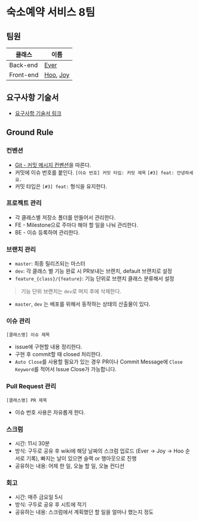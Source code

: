 # 숙소예약 서비스 8팀 

## 팀원

| 클래스      | 이름                      |
| --------- | -------------------------- |
| Back-end  | [Ever](https://github.com/hsik0225)               |
| Front-end | [Hoo](https://github.com/choisohyun), [Joy](https://github.com/hyewon3938) |

## 요구사항 기술서

- [요구사항 기술서 링크](https://docs.google.com/spreadsheets/d/1ZvHwfX8RYKbBCyquydUOH0CLA9b0b9SV0C92Q4cI3_M/edit?usp=sharing)

## Ground Rule

### 컨벤션

- [Git - 커밋 메시지 컨벤션](https://doublesprogramming.tistory.com/256)을 따른다. 
- 커밋에 이슈 번호를 붙인다. 
  `[이슈 번호] 커밋 타입: 커밋 제목`
  `[#3] feat: 안녕하세요.`
- 커밋 타입은 `[#3] feat:` 형식을 유지한다.

          
### 프로젝트 관리

- 각 클래스별 저장소 폴더를 만들어서 관리한다.
- FE - Milestone으로 주마다 해야 할 일을 나눠 관리한다.
- BE - 이슈 등록하여 관리한다. 

### 브랜치 관리

- `master`: 최종 릴리즈되는 마스터
- `dev`: 각 클래스 별 기능 완료 시 PR보내는 브랜치, default 브랜치로 설정
- `feature_{class}/{feature}`: 기능 단위로 브랜치 클래스 분류해서 설정

> 기능 단위 브랜치는 `dev`로 머지 후에 삭제한다.
- `master`, `dev` 는 배포를 위해서 동작하는 상태의 산출물이 있다.



### 이슈 관리

`[클래스명] 이슈 제목`
- issue에 구현할 내용 정리한다.
- 구현 후 commit할 때 closed 처리한다.
- `Auto Close`를 사용할 필요가 있는 경우 PR이나 Commit Message에 `Close Keyword`를 적어서 Issue Close가 가능합니다.


### Pull Request 관리

`[클래스명] PR 제목`
- 이슈 번호 사용은 자유롭게 한다.

### 스크럼

- 시간: 11시 30분
- 방식: 구두로 공유 후 wiki에 해당 날짜의 스크럼 업로드 (Ever -> Joy -> Hoo 순서로 기록), 빠지는 날이 있으면 슬랙 or 행아웃으로 진행
- 공유하는 내용: 어제 한 일, 오늘 할 일, 오늘 컨디션


### 회고

- 시간: 매주 금요일 5시 
- 방식: 구두로 공유 후 시트에 적기
- 공유하는 내용: 스크럼에서 계획했던 할 일을 얼마나 했는지 정도
